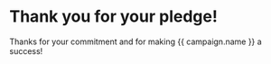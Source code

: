 # Thank you for your pledge!

Thanks for your commitment and for making {{ campaign.name }} a success!
